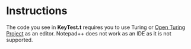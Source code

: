 # Instructions
The code you see in **KeyTest.t** requires you to use Turing or [Open Turing Project](https://github.com/Open-Turing-Project) as an editor. Notepad++ does not work as an IDE as it is not supported.
